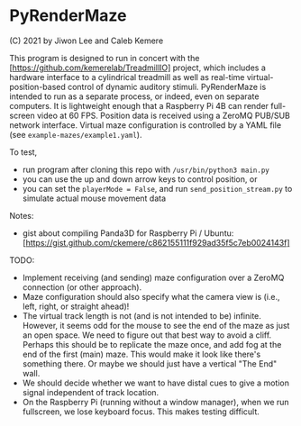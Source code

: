 # PyRenderMaze

(C) 2021 by Jiwon Lee and Caleb Kemere

This program is designed to run in concert with the [https://github.com/kemerelab/TreadmillIO] project, which includes
a hardware interface to a cylindrical treadmill as well as real-time virtual-position-based control of dynamic auditory
stimuli. PyRenderMaze is intended to run as a separate process, or indeed, even on separate computers. It is lightweight
enough that a Raspberry Pi 4B can render full-screen video at 60 FPS. Position data is received using a ZeroMQ PUB/SUB 
network interface. Virtual maze configuration is controlled by a YAML file (see `example-mazes/example1.yaml`).


To test,
+ run program after cloning this repo with `/usr/bin/python3 main.py`
+ you can use the up and down arrow keys to control position, or
+ you can set the `playerMode = False`, and run `send_position_stream.py` to simulate actual mouse movement data

Notes:
+ gist about compiling Panda3D for Raspberry Pi / Ubuntu: [https://gist.github.com/ckemere/c862155111f929ad35f5c7eb0024143f] 

TODO:
+ Implement receiving (and sending) maze configuration over a ZeroMQ connection (or other approach).
+ Maze configuration should also specify what the camera view is (i.e., left, right, or straight ahead)!
+ The virtual track length is not (and is not intended to be) infinite. However, it seems odd for the mouse to see
    the end of the maze as just an open space. We need to figure out that best way to avoid a cliff. Perhaps this should 
    be to replicate the maze once, and add fog at the end of the first (main) maze. This would make it look like there's
    something there. Or maybe we should just have a vertical "The End" wall. 
+ We should decide whether we want to have distal cues to give a motion signal independent of track location.
+ On the Raspberry Pi (running without a window manager), when we run fullscreen, we lose keyboard focus. This makes testing difficult.
